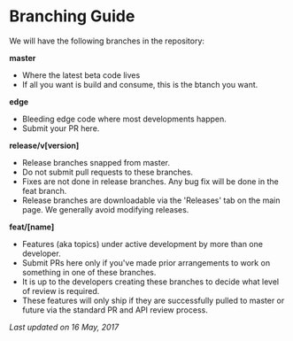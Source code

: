 Branching Guide
===============
We will have the following branches in the repository:

**master**
* Where the latest beta code lives
* If all you want is build and consume, this is the btanch you want.

**edge**
* Bleeding edge code where most developments happen.
* Submit your PR here.

**release/v[version]**
* Release branches snapped from master.
* Do not submit pull requests to these branches.
* Fixes are not done in release branches. Any bug fix will be done in the feat branch.
* Release branches are downloadable via the 'Releases' tab on the main page. We generally avoid modifying releases.

**feat/[name]**
* Features (aka topics) under active development by more than one developer.
* Submit PRs here only if you've made prior arrangements to work on something in one of these branches.
* It is up to the developers creating these branches to decide what level of review is required.
* These features will only ship if they are successfully pulled to master or future via the standard PR and API review process.


*Last updated on 16 May, 2017*
